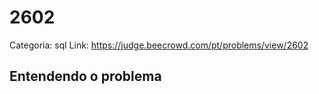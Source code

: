 # 2602

Categoria: sql
Link: https://judge.beecrowd.com/pt/problems/view/2602
## Entendendo o problema

